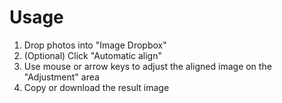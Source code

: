 Usage
======

1. Drop photos into "Image Dropbox"
2. (Optional) Click "Automatic align"
3. Use mouse or arrow keys to adjust the aligned image on the "Adjustment" area
4. Copy or download the result image
